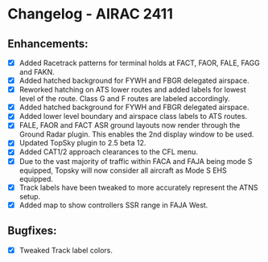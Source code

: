 # Changelog - AIRAC 2411

## Enhancements:
- [x] Added Racetrack patterns for terminal holds at FACT, FAOR, FALE, FAGG and FAKN.
- [x] Added hatched background for FYWH and FBGR delegated airspace.
- [x] Reworked hatching on ATS lower routes and added labels for lowest level of the route. Class G and F routes are labeled accordingly.
- [x] Added hatched background for FYWH and FBGR delegated airspace.
- [x] Added lower level boundary and airspace class  labels to ATS routes.
- [x] FALE, FAOR and FACT ASR ground layouts now render through the Ground Radar plugin. This enables the 2nd display window to be used.
- [x] Updated TopSky plugin to 2.5 beta 12.
- [x] Added CAT1/2 approach clearances to the CFL menu.
- [x] Due to the vast majority of traffic within FACA and FAJA being mode S equipped, Topsky will now consider all aircraft as Mode S EHS equipped. 
- [x] Track labels have been tweaked to more accurately represent the ATNS setup. 
- [x] Added map to show controllers SSR range in FAJA West.

## Bugfixes:
- [x] Tweaked Track label colors. 